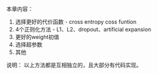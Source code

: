 本章内容：  

1. 选择更好的代价函数 - cross entropy coss funtion  
2. 4个正则化方法 - L1、L2、dropout、artificial expansion  
3. 更好的weight初值  
4. 选择超参数  
5. 其他  

说明：
以上方法都是互相独立的，且大部分有代码实现。  